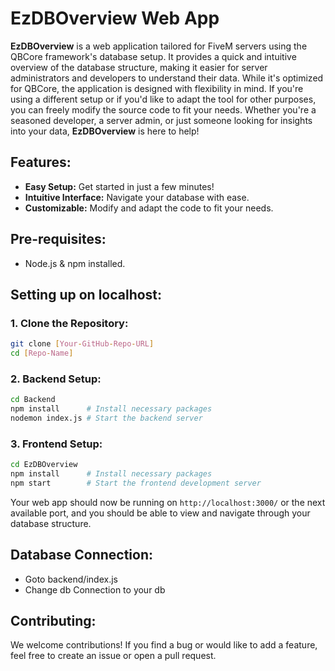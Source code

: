 # **EzDBOverview Web App**

**EzDBOverview** is a web application tailored for FiveM servers using the QBCore framework's database setup. It provides a quick and intuitive overview of the database structure, making it easier for server administrators and developers to understand their data. While it's optimized for QBCore, the application is designed with flexibility in mind. If you're using a different setup or if you'd like to adapt the tool for other purposes, you can freely modify the source code to fit your needs. Whether you're a seasoned developer, a server admin, or just someone looking for insights into your data, **EzDBOverview** is here to help!

## **Features**:

- **Easy Setup:** Get started in just a few minutes!
- **Intuitive Interface:** Navigate your database with ease.
- **Customizable:** Modify and adapt the code to fit your needs.

## **Pre-requisites**:

- Node.js & npm installed.

## **Setting up on localhost**:

### **1. Clone the Repository**:

```bash
git clone [Your-GitHub-Repo-URL] 
cd [Repo-Name]
```

### **2. Backend Setup**:

```bash
cd Backend
npm install      # Install necessary packages
nodemon index.js # Start the backend server
```

### **3. Frontend Setup**:

```bash
cd EzDBOverview
npm install      # Install necessary packages
npm start        # Start the frontend development server
```

Your web app should now be running on `http://localhost:3000/` or the next available port, and you should be able to view and navigate through your database structure.

## **Database Connection**:

- Goto backend/index.js
- Change db Connection to your db

## **Contributing**:

We welcome contributions! If you find a bug or would like to add a feature, feel free to create an issue or open a pull request.